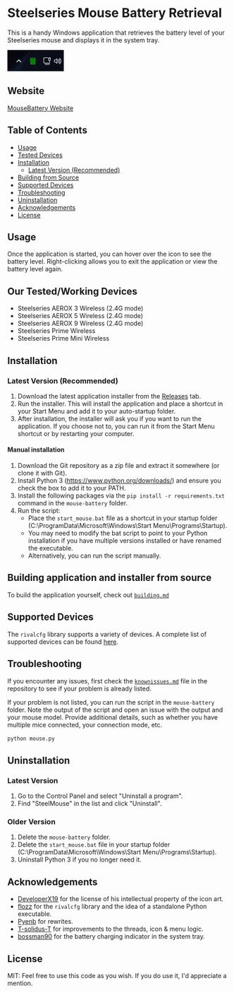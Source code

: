 # Steelseries Mouse Battery Retrieval

This is a handy Windows application that retrieves the battery level of your Steelseries mouse and displays it in the system tray.

![System Tray Image of the App SteelMouse](assets/image.png)

## Website
[MouseBattery Website](https://yurtemre7.github.io/mouse-battery/)

## Table of Contents

- [Usage](#usage)
- [Tested Devices](#tested-devices)
- [Installation](#installation)
  - [Latest Version (Recommended)](#latest-version-recommended)
- [Building from Source](#building-application-and-installer-from-source)
- [Supported Devices](#supported-devices)
- [Troubleshooting](#troubleshooting)
- [Uninstallation](#uninstallation)
- [Acknowledgements](#acknowledgements)
- [License](#license)

## Usage

Once the application is started, you can hover over the icon to see the battery level. Right-clicking allows you to exit the application or view the battery level again.

## Our Tested/Working Devices

- Steelseries AEROX 3 Wireless (2.4G mode)
- Steelseries AEROX 5 Wireless (2.4G mode)
- Steelseries AEROX 9 Wireless (2.4G mode)
- Steelseries Prime Wireless
- Steelseries Prime Mini Wireless

## Installation

### Latest Version (Recommended)

1. Download the latest application installer from the [Releases](https://github.com/yurtemre7/mouse-battery/releases/) tab.
2. Run the installer. This will install the application and place a shortcut in your Start Menu and add it to your auto-startup folder.
3. After installation, the installer will ask you if you want to run the application. If you choose not to, you can run it from the Start Menu shortcut or by restarting your computer.

#### Manual installation

1. Download the Git repository as a zip file and extract it somewhere (or clone it with Git).
2. Install Python 3 (<https://www.python.org/downloads/>) and ensure you check the box to add it to your PATH.
3. Install the following packages via the `pip install -r requirements.txt` command in the `mouse-battery` folder.
4. Run the script:
   - Place the `start_mouse.bat` file as a shortcut in your startup folder (C:\ProgramData\Microsoft\Windows\Start Menu\Programs\Startup).
   - You may need to modify the bat script to point to your Python installation if you have multiple versions installed or have renamed the executable.
   - Alternatively, you can run the script manually.

## Building application and installer from source

To build the application yourself, check out [`building.md`](./building.md)

## Supported Devices

The `rivalcfg` library supports a variety of devices. A complete list of supported devices can be found [here](https://flozz.github.io/rivalcfg/devices/index.html).

## Troubleshooting

If you encounter any issues, first check the [`knownissues.md`](./knownissues.md) file in the repository to see if your problem is already listed.

If your problem is not listed, you can run the script in the `mouse-battery` folder. Note the output of the script and open an issue with the output and your mouse model. Provide additional details, such as whether you have multiple mice connected, your connection mode, etc.

```sh
python mouse.py
```

## Uninstallation

### Latest Version

1. Go to the Control Panel and select "Uninstall a program".
2. Find "SteelMouse" in the list and click "Uninstall".

### Older Version

1. Delete the `mouse-battery` folder.
2. Delete the `start_mouse.bat` file in your startup folder (C:\ProgramData\Microsoft\Windows\Start Menu\Programs\Startup).
3. Uninstall Python 3 if you no longer need it.

## Acknowledgements

- [DeveloperX19](https://github.com/DeveloperX19) for the license of his intellectual property of the icon art.
- [flozz](https://github.com/flozz) for the `rivalcfg` library and the idea of a standalone Python executable.
- [Pyenb](https://github.com/Pyenb) for rewrites.
- [T-solidus-T](https://github.com/T-solidus-T) for improvements to the threads, icon & menu logic.
- [bossman90](https://github.com/bossman90) for the battery charging indicator in the system tray.

## License

MIT: Feel free to use this code as you wish. If you do use it, I'd appreciate a mention.
